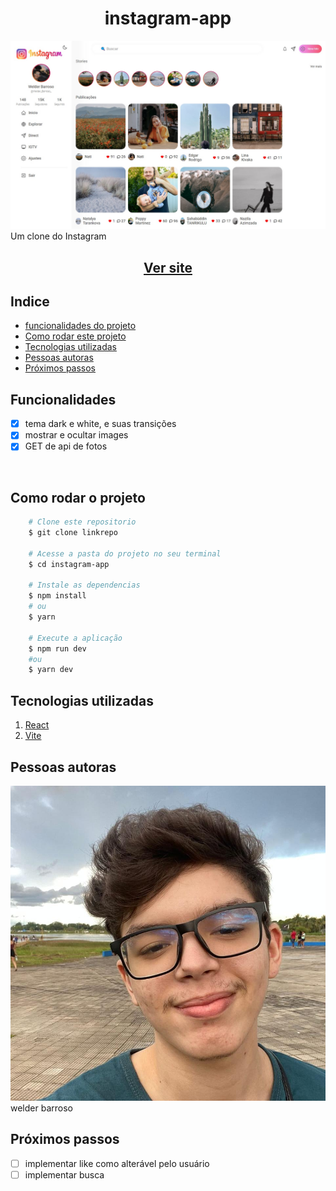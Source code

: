 <h1 align="center">instagram-app</h1>
<img src="./capa.jpg"/>
Um clone do Instagram
<h2 align="center"><a href="https://master--ubiquitous-tapioca-4da5cb.netlify.app/">Ver site</a></h2>

## Indice

- <a href="#funcionalidades-do-projeto">funcionalidades do projeto</a>
- <a href="#como-rodar">Como rodar este projeto</a>
- <a href="#tecnologias-ultilizadas">Tecnologias utilizadas</a>
- <a href="#pessoas-autoras">Pessoas autoras</a>
- <a href="#proximos-passos">Próximos passos</a>

<h2 id="funcionalidades-do-projeto">Funcionalidades</h2>

- [x] tema dark e white, e suas transições
- [x] mostrar e ocultar images
- [x] GET de api de fotos
<br>

<h2 id="como-rodar">Como rodar o projeto</h2>

``` bash
    # Clone este repositorio
    $ git clone linkrepo

    # Acesse a pasta do projeto no seu terminal
    $ cd instagram-app

    # Instale as dependencias
    $ npm install
    # ou
    $ yarn

    # Execute a aplicação
    $ npm run dev
    #ou
    $ yarn dev
```
<h2 id="tecnologias-ultilizadas">Tecnologias utilizadas</h2> 

1. [React](https://react.dev/)
1. [Vite](https://vitejs.dev/)


<h2 id="pessoas-autoras">Pessoas autoras</h2> 
<img alt="minha foto de perfil" src="./perfil-quadrado.JPG"/>
<br>
welder barroso


<h2 id="proximos-passos">Próximos passos</h2> 

- [ ] implementar like como alterável pelo usuário
- [ ] implementar busca
